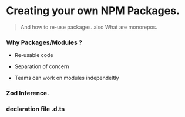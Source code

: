 # **Creating your own NPM Packages.**

> And how to re-use packages. also What are monorepos.

### Why Packages/Modules ?&#x20;

*   Re-usable code

*   Separation of concern

*   Teams can work on modules independeltly

### Zod Inference.&#x20;

### declaration file .d.ts
